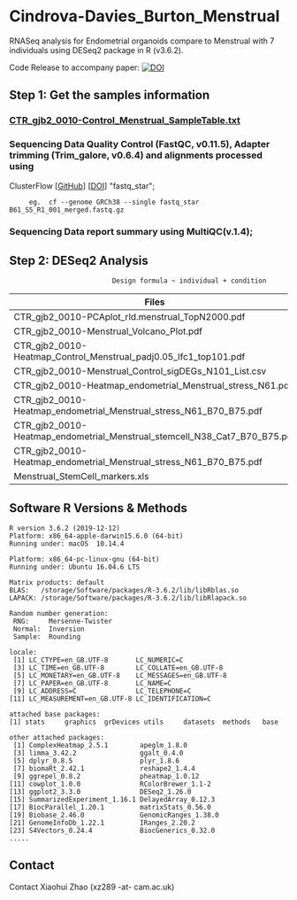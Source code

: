 # Cindrova-Davies_Burton_Menstrual

RNASeq  analysis for Endometrial organoids compare to Menstrual  with 7 individuals using DESeq2 package in R (v3.6.2).


Code Release to accompany paper: [![DOI](https://zenodo.org/badge/xx.svg)](https://zenodo.org/badge/latestdoi/xx)


## Step 1: Get the samples information

  ### [CTR_gjb2_0010-Control_Menstrual_SampleTable.txt](Figures_Tables/CTR_gjb2_0010-Control_Menstrual_SampleTable.txt)

  ### Sequencing Data Quality Control (FastQC, v0.11.5), Adapter trimming (Trim_galore, v0.6.4) and alignments processed using
ClusterFlow [[GitHub](https://github.com/ewels/clusterflow)] [[DOI](http://dx.doi.org/10.12688/f1000research.10335.2)] "fastq_star";

         eg.  cf --genome GRCh38 --single fastq_star B61_S5_R1_001_merged.fastq.gz

  ### Sequencing Data report summary using MultiQC(v.1.4);

## Step 2: DESeq2 Analysis

                              Design formula ~ individual + condition


| Files | Name   |
| ----------------------------- | --- |
|CTR_gjb2_0010-PCAplot_rld.menstrual_TopN2000.pdf | [[PDF](Figures_Tables/CTR_gjb2_0010-PCAplot_rld.menstrual_TopN2000.pdf)] |
|CTR_gjb2_0010-Menstrual_Volcano_Plot.pdf |  [[PDF](Figures_Tables/CTR_gjb2_0010-Menstrual_Volcano_Plot.pdf)]|
|CTR_gjb2_0010-Heatmap_Control_Menstrual_padj0.05_lfc1_top101.pdf |[[PDF](Figures_Tables/CTR_gjb2_0010-Heatmap_Control_Menstrual_padj0.05_lfc1_top101.pdf)]|
|CTR_gjb2_0010-Menstrual_Control_sigDEGs_N101_List.csv|[[CSV](Figures_Tables/CTR_gjb2_0010-Menstrual_Control_sigDEGs_N101_List.csv)]|
|CTR_gjb2_0010-Heatmap_endometrial_Menstrual_stress_N61.pdf|[[PDF](Figures_Tables/CTR_gjb2_0010-Heatmap_endometrial_Menstrual_stress_N61.pdf)]|
|CTR_gjb2_0010-Heatmap_endometrial_Menstrual_stress_N61_B70_B75.pdf|[[PDF](Figures_Tables/CTR_gjb2_0010-Heatmap_endometrial_Menstrual_stress_N61_B70_B75.pdf)]|
|CTR_gjb2_0010-Heatmap_endometrial_Menstrual_stemcell_N38_Cat7_B70_B75.pdf|[[PDF](Figures_Tables/CTR_gjb2_0010-Heatmap_endometrial_Menstrual_stemcell_N38_Cat7_B70_B75.pdf)]|
|CTR_gjb2_0010-Heatmap_endometrial_Menstrual_stress_N61_B70_B75.pdf|[[PDF](Figures_Tables/CTR_gjb2_0010-Heatmap_endometrial_Menstrual_stress_N61_B70_B75.pdf)]|
|Menstrual_StemCell_markers.xls|[[XLS](Figures_Tables/Menstrual_StemCell_markers.xls)]|




## Software R Versions & Methods

````
R version 3.6.2 (2019-12-12)
Platform: x86_64-apple-darwin15.6.0 (64-bit)
Running under: macOS  10.14.4

Platform: x86_64-pc-linux-gnu (64-bit)
Running under: Ubuntu 16.04.6 LTS

Matrix products: default
BLAS:   /storage/Software/packages/R-3.6.2/lib/libRblas.so
LAPACK: /storage/Software/packages/R-3.6.2/lib/libRlapack.so

Random number generation:
 RNG:     Mersenne-Twister
 Normal:  Inversion
 Sample:  Rounding

locale:
 [1] LC_CTYPE=en_GB.UTF-8       LC_NUMERIC=C              
 [3] LC_TIME=en_GB.UTF-8        LC_COLLATE=en_GB.UTF-8    
 [5] LC_MONETARY=en_GB.UTF-8    LC_MESSAGES=en_GB.UTF-8   
 [7] LC_PAPER=en_GB.UTF-8       LC_NAME=C                 
 [9] LC_ADDRESS=C               LC_TELEPHONE=C            
[11] LC_MEASUREMENT=en_GB.UTF-8 LC_IDENTIFICATION=C       

attached base packages:
[1] stats     graphics  grDevices utils     datasets  methods   base     

other attached packages:
 [1] ComplexHeatmap_2.5.1        apeglm_1.8.0               
 [3] limma_3.42.2                ggalt_0.4.0                
 [5] dplyr_0.8.5                 plyr_1.8.6                 
 [7] biomaRt_2.42.1              reshape2_1.4.4             
 [9] ggrepel_0.8.2               pheatmap_1.0.12            
[11] cowplot_1.0.0               RColorBrewer_1.1-2         
[13] ggplot2_3.3.0               DESeq2_1.26.0              
[15] SummarizedExperiment_1.16.1 DelayedArray_0.12.3        
[17] BiocParallel_1.20.1         matrixStats_0.56.0         
[19] Biobase_2.46.0              GenomicRanges_1.38.0       
[21] GenomeInfoDb_1.22.1         IRanges_2.20.2             
[23] S4Vectors_0.24.4            BiocGenerics_0.32.0    
.....           
````

## Contact

Contact Xiaohui Zhao (xz289 -at- cam.ac.uk)

